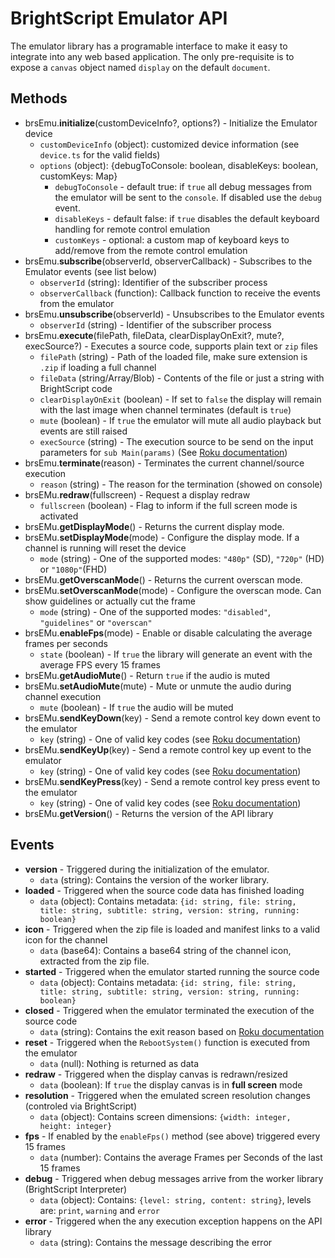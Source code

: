 # BrightScript Emulator API

The emulator library has a programable interface to make it easy to integrate into any web based application.
The only pre-requisite is to expose a `canvas` object named `display` on the default `document`.

## Methods

- brsEmu.**initialize**(customDeviceInfo?, options?) - Initialize the Emulator device
  - `customDeviceInfo` (object): customized device information (see `device.ts` for the valid fields)
  - `options` (object): {debugToConsole: boolean, disableKeys: boolean, customKeys: Map}
    - `debugToConsole` - default true: if `true` all debug messages from the emulator will be sent to the `console`. If disabled use the `debug` event.
    - `disableKeys` - default false: if `true` disables the default keyboard handling for remote control emulation
    - `customKeys` - optional: a custom map of keyboard keys to add/remove from the remote control emulation
- brsEmu.**subscribe**(observerId, observerCallback) - Subscribes to the Emulator events (see list below)
  - `observerId` (string): Identifier of the subscriber process
  - `observerCallback` (function): Callback function to receive the events from the emulator
- brsEmu.**unsubscribe**(observerId) - Unsubscribes to the Emulator events
  - `observerId` (string) - Identifier of the subscriber process
- brsEmu.**execute**(filePath, fileData, clearDisplayOnExit?, mute?, execSource?) - Executes a source code, supports plain text or `zip` files
  - `filePath` (string) - Path of the loaded file, make sure extension is `.zip` if loading a full channel
  - `fileData` (string/Array/Blob) - Contents of the file or just a string with BrightScript code
  - `clearDisplayOnExit` (boolean) - If set to `false` the display will remain with the last image when channel terminates (default is `true`)
  - `mute` (boolean) - If `true` the emulator will mute all audio playback but events are still raised
  - `execSource` (string) - The execution source to be send on the input parameters for `sub Main(params)` (See [Roku documentation](https://developer.roku.com/en-gb/docs/developer-program/getting-started/architecture/dev-environment.md#source-parameter))
- brsEmu.**terminate**(reason) - Terminates the current channel/source execution
  - `reason` (string) - The reason for the termination (showed on console)
- brsEMu.**redraw**(fullscreen) - Request a display redraw 
  - `fullscreen` (boolean) - Flag to inform if the full screen mode is activated
- brsEMu.**getDisplayMode**() - Returns the current display mode.
- brsEMu.**setDisplayMode**(mode) - Configure the display mode. If a channel is running will reset the device
  - `mode` (string) - One of the supported modes: `"480p"` (SD), `"720p"` (HD) or `"1080p"`(FHD)
- brsEMu.**getOverscanMode**() - Returns the current overscan mode.
- brsEMu.**setOverscanMode**(mode) - Configure the overscan mode. Can show guidelines or actually cut the frame
  - `mode` (string) - One of the supported modes: `"disabled"`, `"guidelines"` or `"overscan"`
- brsEMu.**enableFps**(mode) - Enable or disable calculating the average frames per seconds
  - `state` (boolean) - If `true` the library will generate an event with the average FPS every 15 frames
- brsEMu.**getAudioMute**() - Return `true` if the audio is muted
- brsEMu.**setAudioMute**(mute) - Mute or unmute the audio during channel execution
  - `mute` (boolean) - If `true` the audio will be muted
- brsEMu.**sendKeyDown**(key) - Send a remote control key down event to the emulator
  - `key` (string) - One of valid key codes (see [Roku documentation](https://developer.roku.com/docs/references/scenegraph/component-functions/onkeyevent.md))
- brsEMu.**sendKeyUp**(key) - Send a remote control key up event to the emulator
  - `key` (string) - One of valid key codes (see [Roku documentation](https://developer.roku.com/docs/references/scenegraph/component-functions/onkeyevent.md))
- brsEMu.**sendKeyPress**(key) - Send a remote control key press event to the emulator
  - `key` (string) - One of valid key codes (see [Roku documentation](https://developer.roku.com/docs/references/scenegraph/component-functions/onkeyevent.md))
- brsEMu.**getVersion**() - Returns the version of the API library

## Events

- **version** - Triggered during the initialization of the emulator.
  - `data` (string): Contains the version of the worker library.
- **loaded** - Triggered when the source code data has finished loading
  - `data` (object): Contains metadata: `{id: string, file: string, title: string, subtitle: string, version: string, running: boolean}`
- **icon** - Triggered when the zip file is loaded and manifest links to a valid icon for the channel
  - `data` (base64): Contains a base64 string of the channel icon, extracted from the zip file.
- **started** - Triggered when the emulator started running the source code
  - `data` (object): Contains metadata: `{id: string, file: string, title: string, subtitle: string, version: string, running: boolean}`
- **closed** - Triggered when the emulator terminated the execution of the source code
  - `data` (string): Contains the exit reason based on [Roku documentation](https://developer.roku.com/docs/developer-program/getting-started/architecture/dev-environment.md#lastexitorterminationreason-parameter)
- **reset** - Triggered when the `RebootSystem()` function is executed from the emulator
  - `data` (null): Nothing is returned as data
- **redraw** - Triggered when the display canvas is redrawn/resized
  - `data` (boolean): If `true` the display canvas is in **full screen** mode
- **resolution** - Triggered when the emulated screen resolution changes (controled via BrightScript)
  - `data` (object): Contains screen dimensions: `{width: integer, height: integer}`
- **fps** - If enabled by the `enableFps()` method (see above) triggered every 15 frames
  - `data` (number): Contains the average Frames per Seconds of the last 15 frames
- **debug** - Triggered when debug messages arrive from the worker library (BrightScript Interpreter)
  - `data` (object): Contains: `{level: string, content: string}`, levels are: `print`, `warning` and `error`
- **error** - Triggered when the any execution exception happens on the API library
  - `data` (string): Contains the message describing the error
